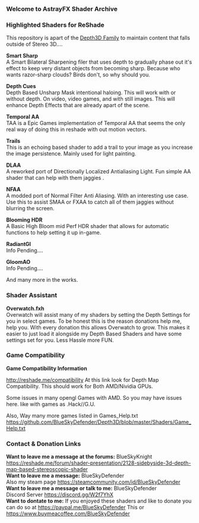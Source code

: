 ### **Welcome to AstrayFX Shader Archive**
### Highlighted Shaders for ReShade 
This repository is apart of the [Depth3D Family](https://github.com/BlueSkyDefender/Depth3D) to maintain content that falls outside of Stereo 3D....

**Smart Sharp**<br />
A Smart Bilateral Sharpening filer that uses depth to gradually phase out it's effect to keep very distant objects from becoming sharp.
Because who wants razor-sharp clouds? Birds don't, so why should you.

**Depth Cues**<br />
Depth Based Unsharp Mask intentional haloing. This will work with or without depth. On video, video games, and with still images.
This will enhance Depth Effects that are already apart of the scene.

**Temporal AA**<br />
TAA is a Epic Games implementation of Temporal AA that seems the only real way of doing this in reshade with out motion vectors.

**Trails**<br />
This is an echoing based shader to add a trail to your image as you increase the image persistence. Mainly used for light painting.

**DLAA**<br />
A reworked port of Directionally Localized Antialiasing Light. Fun simple AA shader that can help with them jaggies .

**NFAA**<br />
A modded port of Normal Filter Anti Aliasing. With an interesting use case. Use this to assist SMAA or FXAA to catch all of them jaggies without blurring the screen.

**Blooming HDR**<br />
A Basic High Bloom mid Perf HDR shader that allows for automatic functions to help setting it up in-game.

**RadiantGI**<br />
Info Pending....

**GloomAO**<br />
Info Pending....

And many more in the works.

### Shader Assistant
**Overwatch.fxh**<br />
Overwatch will assist many of my shaders by setting the Depth Settings for you in select games. To be honest this is the reason donations help me, help you. With every donation this allows Overwatch to grow. This makes it easier to just load it alongside my Depth
Based Shaders and have some settings set for you. Less Hassle more FUN.

### Game Compatibility
**Game Compatibility Information**

http://reshade.me/compatibility
At this link look for Depth Map Compatibility.
This should work for Both AMD/Nividia GPUs.

Some issues in many opengl Games with AMD. So you may have issues here.
like with games as .Hack//G.U.

Also, Way many more games listed in Games_Help.txt<br /> 
https://github.com/BlueSkyDefender/Depth3D/blob/master/Shaders/Game_Help.txt<br />

### Contact & Donation Links

**Want to leave me a message at the forums:** BlueSkyKnight<br />
https://reshade.me/forum/shader-presentation/2128-sidebyside-3d-depth-map-based-stereoscopic-shader<br />
**Want to leave me a message:** BlueSkyDefender<br />
Also my steam page https://steamcommunity.com/id/BlueSkyDefender<br />
**Want to leave me a message or talk to me:** BlueSkyDefender<br />
Discord Server https://discord.gg/W2f7YhX<br />
**Want to dontate to me:**
If you enjoyed these shaders and like to donate you can do so at https://paypal.me/BlueSkyDefender
This or https://www.buymeacoffee.com/BlueSkyDefender
